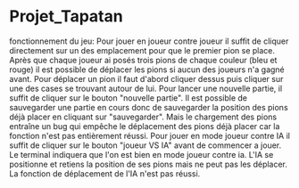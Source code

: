 # Projet_Tapatan
fonctionnement du jeu:
Pour jouer en joueur contre joueur il suffit de cliquer directement sur un des emplacement pour que le premier pion se place. Après que chaque joueur ai posés trois pions de chaque couleur (bleu et rouge) il est possible de déplacer les pions si aucun des joueurs n'a gagné avant. Pour déplacer un pion il faut d'abord cliquer dessus puis cliquer sur une des cases se trouvant autour de lui. Pour lancer une nouvelle partie, il suffit de cliquer sur le bouton "nouvelle partie". Il est possible de sauvegarder une partie en cours donc de sauvegarder la position des pions déjà placer en cliquant sur "sauvegarder". Mais le chargement des pions entraîne un bug qui empêche le déplacement des pions déjà placer car la fonction n'est pas entièrement réussi. 
Pour jouer en mode joueur contre IA il suffit de cliquer sur le bouton "joueur VS IA" avant de commencer a jouer. Le terminal indiquera que l'on est bien en mode joueur contre ia. L'IA se positionne et retiens la position de ses pions mais ne peut pas les déplacer. La fonction de déplacement de l'IA n'est pas réussi.